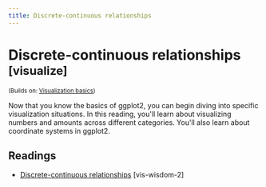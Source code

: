 ```yaml
---
title: Discrete-continuous relationships
---
```


<!-- Generated automatically from vis-discrete-continuous.yml. Do not edit by hand -->

# Discrete-continuous relationships <small class='visualize'>[visualize]</small>
<small>(Builds on: [Visualization basics](vis-basics.md))</small>

Now that you know the basics of ggplot2, you can begin diving into specific 
visualization situations. In this reading, you'll learn about visualizing 
numbers and amounts across different categories. You'll also learn about 
coordinate systems in ggplot2.

## Readings

  * [Discrete-continuous relationships](https://bookdown.org/content/2138/discrete-continuous.html) [vis-wisdom-2]


